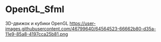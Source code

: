 # OpenGL_Sfml
3D-движок и кубики OpenGL
https://user-images.githubusercontent.com/46799640/64564523-66662b80-d35a-11e9-85a8-4197cca25b81.png
